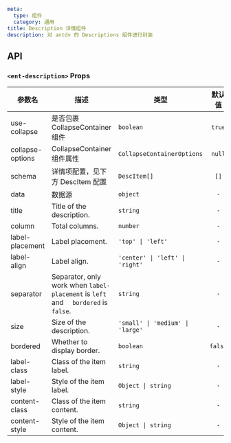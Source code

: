 ```yaml
meta:
  type: 组件
  category: 通用
title: Description 详情组件
description: 对 antdv 的 Descriptions 组件进行封装
```


## API


### `<ent-description>` Props

|参数名|描述|类型|默认值|模块|
|---|---|---|:---:|---|
|use-collapse|是否包裹 CollapseContainer 组件|`boolean`|`true`|`-`|
|collapse-options|CollapseContainer 组件属性|`CollapseContainerOptions`|`null`|`-`|
|schema|详情项配置，见下方 DescItem 配置|`DescItem[]`|`[]`|`-`|
|data|数据源|`object`|`-`|`-`|
|title|Title of the description.|`string`|`-`|`NDescriptions`|
|column|Total columns.|`number`|`-`|`NDescriptions`|
|label-placement|Label placement.|`'top' \| 'left'`|`-`|`NDescriptions`|
|label-align|Label align.|`'center' \| 'left' \| 'right'`|`-`|`NDescriptions`|
|separator|Separator, only work when `label-placement` is `left` and 　`bordered` is `false`.|`string`|`-`|`NDescriptions`|
|size|Size of the description.|`'small' \| 'medium' \| 'large'`|`-`|`NDescriptions`|
|bordered|Whether to display border.|`boolean`|`false`|`NDescriptions`|
|label-class|Class of the item label.|`string`|`-`|`NDescriptions`|
|label-style|Style of the item label.|`Object \| string`|`-`|`NDescriptions`|
|content-class|Class of the item content.|`string`|`-`|`NDescriptions`|
|content-style|Style of the item content.|`Object \| string`|`-`|`NDescriptions`|


